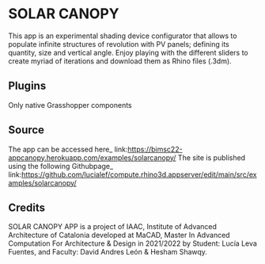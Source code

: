 # SOLAR CANOPY
This app is an experimental shading device configurator that allows to populate infinite structures of revolution with PV panels; defining its quantity, size and vertical angle.
Enjoy playing with the different sliders to create myriad of iterations and download them as Rhino files (.3dm).

## Plugins
Only native Grasshopper components

## Source
The app can be accessed here_ link:https://bimsc22-appcanopy.herokuapp.com/examples/solarcanopy/
The site is published using the following Githubpage_ link:https://github.com/lucialef/compute.rhino3d.appserver/edit/main/src/examples/solarcanopy/

## Credits
SOLAR CANOPY APP is a project of IAAC, Institute of Advanced Architecture of Catalonia developed at MaCAD, Master In Advanced Computation For Architecture & Design in 2021/2022 by Student: Lucía Leva Fuentes, and Faculty: David Andres León & Hesham Shawqy.